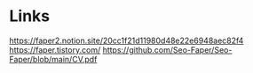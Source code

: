 <h1>
  Links
</h1>

https://faper2.notion.site/20cc1f21d11980d48e22e6948aec82f4
https://faper.tistory.com/
https://github.com/Seo-Faper/Seo-Faper/blob/main/CV.pdf
